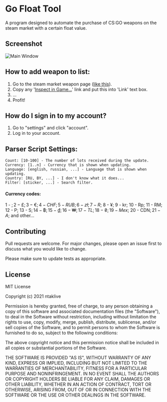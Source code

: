 # Go Float Tool

A program designed to automate the purchase of CS:GO weapons on the steam market with a certain float value.

## Screenshot

![Main Window](https://i.imgur.com/r7NKPge.jpg)

## How to add weapon to list:
1) Go to the steam market weapon page ([like this](https://steamcommunity.com/market/listings/730/P250%20|%20Boreal%20Forest%20(Field-Tested))).
2) Copy any '[Inspect in Game...](steam://rungame/730/76561202255233023/+csgo_econ_action_preview%20M4421956023454017443A22947280464D5045336153953192904)' link and put this into 'Link' text box.
3) ...
4) Profit!

## How do I sign in to my account? 
1) Go to "settings" and click "account".
2) Log in to your account.

## Parser Script Settings:
```
Count: [10-100] - The number of lots received during the update.
Currency: [1..n] - Currency that is shown when updating.
Language: [english, russian, ...] - Language that is shown when updating.
Country: [RU, BY, ...] - I don't know what it does...
Filter: [sticker, ...] - Search filter.
```
#### Currency codes:
1 - $;
2 - £;
3 - €;
4 - CHF;
5 - RUB;
6 - zł;
7 - R$;
8 - ¥;
9 - kr;
10 - Rp;
11 - RM;
12 - P;
13 - S$;
14 - ฿;
15 - ₫;
16 - ₩;
17 - TL;
18 - ₴;
19 - Mex$;
20 - CDN$;
21 - A$;
and other...
## Contributing
Pull requests are welcome. For major changes, please open an issue first to discuss what you would like to change.

Please make sure to update tests as appropriate.

## License
MIT License

Copyright (c) 2021 ntaklive

Permission is hereby granted, free of charge, to any person obtaining a copy
of this software and associated documentation files (the "Software"), to deal
in the Software without restriction, including without limitation the rights
to use, copy, modify, merge, publish, distribute, sublicense, and/or sell
copies of the Software, and to permit persons to whom the Software is
furnished to do so, subject to the following conditions:

The above copyright notice and this permission notice shall be included in all
copies or substantial portions of the Software.

THE SOFTWARE IS PROVIDED "AS IS", WITHOUT WARRANTY OF ANY KIND, EXPRESS OR
IMPLIED, INCLUDING BUT NOT LIMITED TO THE WARRANTIES OF MERCHANTABILITY,
FITNESS FOR A PARTICULAR PURPOSE AND NONINFRINGEMENT. IN NO EVENT SHALL THE
AUTHORS OR COPYRIGHT HOLDERS BE LIABLE FOR ANY CLAIM, DAMAGES OR OTHER
LIABILITY, WHETHER IN AN ACTION OF CONTRACT, TORT OR OTHERWISE, ARISING FROM,
OUT OF OR IN CONNECTION WITH THE SOFTWARE OR THE USE OR OTHER DEALINGS IN THE
SOFTWARE.
